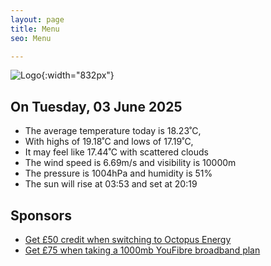 ```yaml
---
layout: page
title: Menu
seo: Menu

---
```


![Logo](/images/logo.jpg){:width="832px"}

<!-- weather_marker starts -->
## On Tuesday, 03 June 2025

- The average temperature today is 18.23˚C,
- With highs of 19.18˚C and lows of 17.19˚C,
- It may feel like 17.44˚C with scattered clouds
- The wind speed is 6.69m/s and visibility is 10000m
- The pressure is 1004hPa and humidity is 51%
- The sun will rise at 03:53 and set at 20:19

<!-- weather_marker ends -->

## Sponsors

- [Get £50 credit when switching to Octopus Energy](https://bit.ly/3oD1nnS)
- [Get £75 when taking a 1000mb YouFibre broadband plan](https://aklam.io/91zWhU?)
